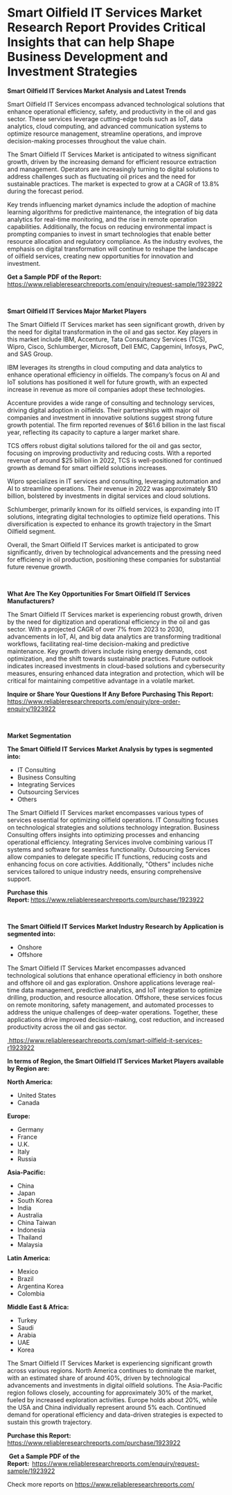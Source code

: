 <p><h1>Smart Oilfield IT Services Market Research Report Provides Critical Insights that can help Shape Business Development and Investment Strategies</h1></p><p><strong>Smart Oilfield IT Services Market Analysis and Latest Trends</strong></p>
<p><p>Smart Oilfield IT Services encompass advanced technological solutions that enhance operational efficiency, safety, and productivity in the oil and gas sector. These services leverage cutting-edge tools such as IoT, data analytics, cloud computing, and advanced communication systems to optimize resource management, streamline operations, and improve decision-making processes throughout the value chain.</p><p>The Smart Oilfield IT Services Market is anticipated to witness significant growth, driven by the increasing demand for efficient resource extraction and management. Operators are increasingly turning to digital solutions to address challenges such as fluctuating oil prices and the need for sustainable practices. The market is expected to grow at a CAGR of 13.8% during the forecast period. </p><p>Key trends influencing market dynamics include the adoption of machine learning algorithms for predictive maintenance, the integration of big data analytics for real-time monitoring, and the rise in remote operation capabilities. Additionally, the focus on reducing environmental impact is prompting companies to invest in smart technologies that enable better resource allocation and regulatory compliance. As the industry evolves, the emphasis on digital transformation will continue to reshape the landscape of oilfield services, creating new opportunities for innovation and investment.</p></p>
<p><strong>Get a Sample PDF of the Report:&nbsp;</strong> <a href="https://www.reliableresearchreports.com/enquiry/request-sample/1923922?utm_campaign=3077&utm_medium=2&utm_source=Github&utm_content=ia&utm_term=28032025&utm_id=smart-oilfield-it-services">https://www.reliableresearchreports.com/enquiry/request-sample/1923922</a></p>
<p>&nbsp;</p>
<p><strong>Smart Oilfield IT Services Major Market Players</strong></p>
<p><p>The Smart Oilfield IT Services market has seen significant growth, driven by the need for digital transformation in the oil and gas sector. Key players in this market include IBM, Accenture, Tata Consultancy Services (TCS), Wipro, Cisco, Schlumberger, Microsoft, Dell EMC, Capgemini, Infosys, PwC, and SAS Group. </p><p>IBM leverages its strengths in cloud computing and data analytics to enhance operational efficiency in oilfields. The company’s focus on AI and IoT solutions has positioned it well for future growth, with an expected increase in revenue as more oil companies adopt these technologies.</p><p>Accenture provides a wide range of consulting and technology services, driving digital adoption in oilfields. Their partnerships with major oil companies and investment in innovative solutions suggest strong future growth potential. The firm reported revenues of $61.6 billion in the last fiscal year, reflecting its capacity to capture a larger market share.</p><p>TCS offers robust digital solutions tailored for the oil and gas sector, focusing on improving productivity and reducing costs. With a reported revenue of around $25 billion in 2022, TCS is well-positioned for continued growth as demand for smart oilfield solutions increases.</p><p>Wipro specializes in IT services and consulting, leveraging automation and AI to streamline operations. Their revenue in 2022 was approximately $10 billion, bolstered by investments in digital services and cloud solutions.</p><p>Schlumberger, primarily known for its oilfield services, is expanding into IT solutions, integrating digital technologies to optimize field operations. This diversification is expected to enhance its growth trajectory in the Smart Oilfield segment.</p><p>Overall, the Smart Oilfield IT Services market is anticipated to grow significantly, driven by technological advancements and the pressing need for efficiency in oil production, positioning these companies for substantial future revenue growth.</p></p>
<p>&nbsp;</p>
<p><strong>What Are The Key Opportunities For Smart Oilfield IT Services Manufacturers?</strong></p>
<p><p>The Smart Oilfield IT Services market is experiencing robust growth, driven by the need for digitization and operational efficiency in the oil and gas sector. With a projected CAGR of over 7% from 2023 to 2030, advancements in IoT, AI, and big data analytics are transforming traditional workflows, facilitating real-time decision-making and predictive maintenance. Key growth drivers include rising energy demands, cost optimization, and the shift towards sustainable practices. Future outlook indicates increased investments in cloud-based solutions and cybersecurity measures, ensuring enhanced data integration and protection, which will be critical for maintaining competitive advantage in a volatile market.</p></p>
<p><strong>Inquire or Share Your Questions If Any Before Purchasing This Report:</strong> <a href="https://www.reliableresearchreports.com/enquiry/pre-order-enquiry/1923922?utm_campaign=3077&utm_medium=2&utm_source=Github&utm_content=ia&utm_term=28032025&utm_id=smart-oilfield-it-services">https://www.reliableresearchreports.com/enquiry/pre-order-enquiry/1923922</a></p>
<p>&nbsp;</p>
<p><strong>Market Segmentation</strong></p>
<p><strong>The Smart Oilfield IT Services Market Analysis by types is segmented into:</strong></p>
<p><ul><li>IT Consulting</li><li>Business Consulting</li><li>Integrating Services</li><li>Outsourcing Services</li><li>Others</li></ul></p>
<p><p>The Smart Oilfield IT Services market encompasses various types of services essential for optimizing oilfield operations. IT Consulting focuses on technological strategies and solutions technology integration. Business Consulting offers insights into optimizing processes and enhancing operational efficiency. Integrating Services involve combining various IT systems and software for seamless functionality. Outsourcing Services allow companies to delegate specific IT functions, reducing costs and enhancing focus on core activities. Additionally, "Others" includes niche services tailored to unique industry needs, ensuring comprehensive support.</p></p>
<p><strong>Purchase this Report:&nbsp;</strong><a href="https://www.reliableresearchreports.com/purchase/1923922?utm_campaign=3077&utm_medium=2&utm_source=Github&utm_content=ia&utm_term=28032025&utm_id=smart-oilfield-it-services">https://www.reliableresearchreports.com/purchase/1923922</a></p>
<p>&nbsp;</p>
<p><strong>The Smart Oilfield IT Services Market Industry Research by Application is segmented into:</strong></p>
<p><ul><li>Onshore</li><li>Offshore</li></ul></p>
<p><p>The Smart Oilfield IT Services Market encompasses advanced technological solutions that enhance operational efficiency in both onshore and offshore oil and gas exploration. Onshore applications leverage real-time data management, predictive analytics, and IoT integration to optimize drilling, production, and resource allocation. Offshore, these services focus on remote monitoring, safety management, and automated processes to address the unique challenges of deep-water operations. Together, these applications drive improved decision-making, cost reduction, and increased productivity across the oil and gas sector.</p></p>
<p><a href="https://www.reliableresearchreports.com/smart-oilfield-it-services-r1923922?utm_campaign=3077&utm_medium=2&utm_source=Github&utm_content=ia&utm_term=28032025&utm_id=smart-oilfield-it-services">&nbsp;https://www.reliableresearchreports.com/smart-oilfield-it-services-r1923922</a></p>
<p><strong>In terms of Region, the Smart Oilfield IT Services Market Players available by Region are:</strong></p>
<p>
    <p> <strong> North America: </strong>
        <ul>
            <li>United States</li>
            <li>Canada</li>
        </ul>
        </p> 
    <p> <strong> Europe: </strong>
        <ul>
            <li>Germany</li>
            <li>France</li>
            <li>U.K.</li>
            <li>Italy</li>
            <li>Russia</li>
        </ul>
        </p> 
    <p> <strong> Asia-Pacific: </strong>
        <ul>
            <li>China</li>
            <li>Japan</li>
            <li>South Korea</li>
            <li>India</li>
            <li>Australia</li>
            <li>China Taiwan</li>
            <li>Indonesia</li>
            <li>Thailand</li>
            <li>Malaysia</li>
        </ul>
        </p> 
    <p> <strong> Latin America: </strong>
        <ul>
            <li>Mexico</li>
            <li>Brazil</li>
            <li>Argentina Korea</li>
            <li>Colombia</li>
        </ul>
        </p> 
    <p> <strong> Middle East & Africa: </strong>
        <ul>
            <li>Turkey</li>
            <li>Saudi</li>
            <li>Arabia</li>
            <li>UAE</li>
            <li>Korea</li>
        </ul>
    </p>
    </p>
<p><p>The Smart Oilfield IT Services Market is experiencing significant growth across various regions. North America continues to dominate the market, with an estimated share of around 40%, driven by technological advancements and investments in digital oilfield solutions. The Asia-Pacific region follows closely, accounting for approximately 30% of the market, fueled by increased exploration activities. Europe holds about 20%, while the USA and China individually represent around 5% each. Continued demand for operational efficiency and data-driven strategies is expected to sustain this growth trajectory.</p></p>
<p><strong>Purchase this Report: </strong><a href="https://www.reliableresearchreports.com/purchase/1923922?utm_campaign=3077&utm_medium=2&utm_source=Github&utm_content=ia&utm_term=28032025&utm_id=smart-oilfield-it-services">https://www.reliableresearchreports.com/purchase/1923922</a></p>
<p>&nbsp;<strong>Get a Sample PDF of the Report:&nbsp;&nbsp;</strong><a href="https://www.reliableresearchreports.com/enquiry/request-sample/1923922?utm_campaign=3077&utm_medium=2&utm_source=Github&utm_content=ia&utm_term=28032025&utm_id=smart-oilfield-it-services">https://www.reliableresearchreports.com/enquiry/request-sample/1923922</a></p>
<p><strong></strong></p>
<p>Check more reports on <a href="https://www.reliableresearchreports.com/?utm_campaign=3077&utm_medium=2&utm_source=Github&utm_content=ia&utm_term=28032025&utm_id=smart-oilfield-it-services">https://www.reliableresearchreports.com/</a></p>